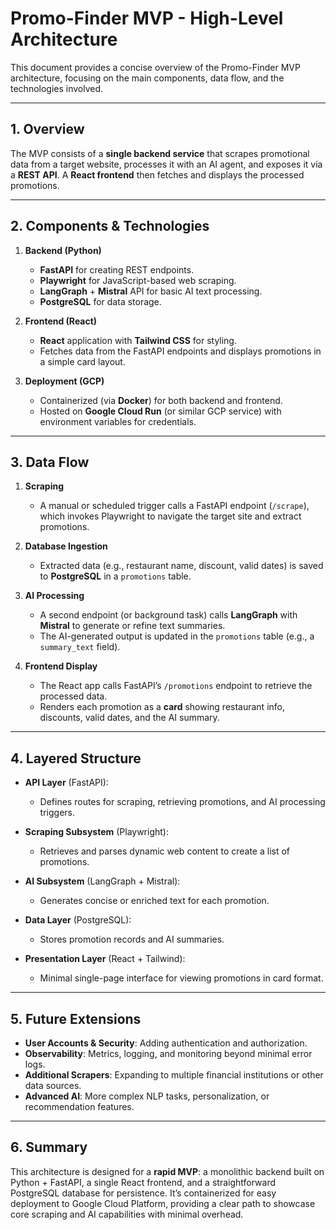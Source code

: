 # Promo-Finder MVP - High-Level Architecture

This document provides a concise overview of the Promo-Finder MVP architecture, focusing on the main components, data flow, and the technologies involved.

---

## 1. Overview

The MVP consists of a **single backend service** that scrapes promotional data from a target website, processes it with an AI agent, and exposes it via a **REST API**. A **React frontend** then fetches and displays the processed promotions.

---

## 2. Components & Technologies

1. **Backend (Python)**  
   - **FastAPI** for creating REST endpoints.  
   - **Playwright** for JavaScript-based web scraping.  
   - **LangGraph** + **Mistral** API for basic AI text processing.  
   - **PostgreSQL** for data storage.

2. **Frontend (React)**  
   - **React** application with **Tailwind CSS** for styling.  
   - Fetches data from the FastAPI endpoints and displays promotions in a simple card layout.

3. **Deployment (GCP)**  
   - Containerized (via **Docker**) for both backend and frontend.  
   - Hosted on **Google Cloud Run** (or similar GCP service) with environment variables for credentials.

---

## 3. Data Flow

1. **Scraping**  
   - A manual or scheduled trigger calls a FastAPI endpoint (`/scrape`), which invokes Playwright to navigate the target site and extract promotions.

2. **Database Ingestion**  
   - Extracted data (e.g., restaurant name, discount, valid dates) is saved to **PostgreSQL** in a `promotions` table.

3. **AI Processing**  
   - A second endpoint (or background task) calls **LangGraph** with **Mistral** to generate or refine text summaries.  
   - The AI-generated output is updated in the `promotions` table (e.g., a `summary_text` field).

4. **Frontend Display**  
   - The React app calls FastAPI’s `/promotions` endpoint to retrieve the processed data.  
   - Renders each promotion as a **card** showing restaurant info, discounts, valid dates, and the AI summary.

---

## 4. Layered Structure

- **API Layer** (FastAPI):  
  - Defines routes for scraping, retrieving promotions, and AI processing triggers.

- **Scraping Subsystem** (Playwright):  
  - Retrieves and parses dynamic web content to create a list of promotions.

- **AI Subsystem** (LangGraph + Mistral):  
  - Generates concise or enriched text for each promotion.

- **Data Layer** (PostgreSQL):  
  - Stores promotion records and AI summaries.

- **Presentation Layer** (React + Tailwind):  
  - Minimal single-page interface for viewing promotions in card format.

---

## 5. Future Extensions

- **User Accounts & Security**: Adding authentication and authorization.  
- **Observability**: Metrics, logging, and monitoring beyond minimal error logs.  
- **Additional Scrapers**: Expanding to multiple financial institutions or other data sources.  
- **Advanced AI**: More complex NLP tasks, personalization, or recommendation features.

---

## 6. Summary

This architecture is designed for a **rapid MVP**: a monolithic backend built on Python + FastAPI, a single React frontend, and a straightforward PostgreSQL database for persistence. It’s containerized for easy deployment to Google Cloud Platform, providing a clear path to showcase core scraping and AI capabilities with minimal overhead.